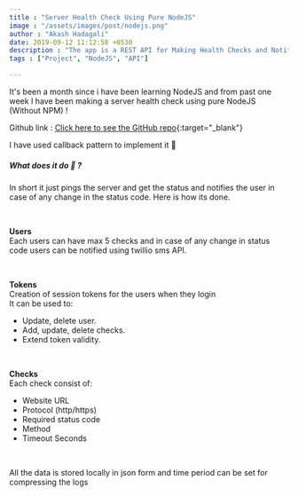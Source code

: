 ```yaml
---
title : "Server Health Check Using Pure NodeJS"
image : "/assets/images/post/nodejs.png"
author : "Akash Hadagali"
date: 2019-09-12 11:12:58 +0530
description : "The app is a REST API for Making Health Checks and Notifies the User if there is Any Change in the Status of the response code.It is made using pure NodeJS ( No third-party packages)."
tags : ["Project", "NodeJS", "API"]

---
```

It's been a month since i have been learning NodeJS and from past one week I have been making a server health check using pure NodeJS (Without NPM) !

Github link : [Click here to see the GitHub repo]{:target="_blank"}

I have used callback pattern to implement it 🤨

##### What does it do 🧐 ?
In short it just pings the server and get the status and notifies the user in case of any change in the status code. Here is how its done.

<br>

**Users** \
Each users can have max 5 checks and in case of any change in status code users can be notified using twillio sms API.

<br>

**Tokens** \
Creation of session tokens for the users when they login \
It can be used to: 
* Update, delete user.
* Add, update, delete checks.
* Extend token validity.

<br>

**Checks** \
Each check consist of:
* Website URL
* Protocol (http/https)
* Required status code
* Method
* Timeout Seconds

<br>

All the data is stored locally in json form and time period can be set for compressing the logs




[Click here to see the GitHub repo]: https://github.com/akashc777/first_nodejs
